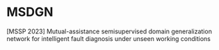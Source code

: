 # MSDGN
[MSSP 2023] Mutual-assistance semisupervised domain generalization network for intelligent fault diagnosis under unseen working conditions
